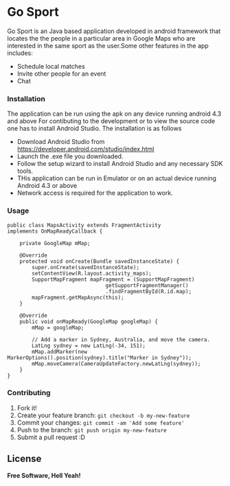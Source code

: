 # Go Sport

Go Sport is an Java based application developed in android framework that locates the the people in a particular area in Google Maps who are interested in the same sport as the user.Some other features in the app includes:

  - Schedule local matches
  - Invite other people for an event
  - Chat

### Installation

The application can be run using the apk on any device running android 4.3 and above
For contibuting to the development or to view the source code one has to install Android Studio. The installation is as follows

  - Download Android Studio from https://developer.android.com/studio/index.html
  - Launch the .exe file you downloaded.
  - Follow the setup wizard to install Android Studio and any necessary SDK tools.
  - THis application can be run in Emulator or on an actual device running Android 4.3 or above
  - Network access is required for the application to work.

### Usage

```
public class MapsActivity extends FragmentActivity 
implements OnMapReadyCallback {

    private GoogleMap mMap;

    @Override
    protected void onCreate(Bundle savedInstanceState) {
        super.onCreate(savedInstanceState);
        setContentView(R.layout.activity_maps);
        SupportMapFragment mapFragment = (SupportMapFragment)
								getSupportFragmentManager()
                                .findFragmentById(R.id.map);
        mapFragment.getMapAsync(this);
    }

    @Override
    public void onMapReady(GoogleMap googleMap) {
        mMap = googleMap;

        // Add a marker in Sydney, Australia, and move the camera.
        LatLng sydney = new LatLng(-34, 151);
        mMap.addMarker(new MarkerOptions().position(sydney).title("Marker in Sydney"));
        mMap.moveCamera(CameraUpdateFactory.newLatLng(sydney));
    }
}
```

### Contributing

1. Fork it!
2. Create your feature branch: `git checkout -b my-new-feature`
3. Commit your changes: `git commit -am 'Add some feature'`
4. Push to the branch: `git push origin my-new-feature`
5. Submit a pull request :D

License
----

**Free Software, Hell Yeah!**
